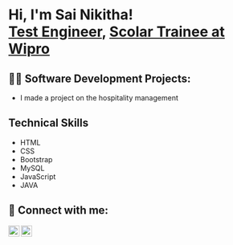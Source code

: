 <h1>Hi, I'm Sai Nikitha! <br/><a href="https://github.com/Nikithasai06">Test Engineer</a>, <a href="https://www.linkedin.com/in/sai-nikitha-b016b224b">Scolar Trainee at Wipro</a>

<h2>👨‍💻 Software Development Projects:</h2>

- I made a project on the hospitality management 
  
<h2> Technical Skills</h2>

- HTML
- CSS
- Bootstrap
- MySQL
- JavaScript
- JAVA
<h2> 🤳 Connect with me:</h2>



[<img align="left" alt="Sai Nikitha | LinkedIn" width="22px" src="https://cdn.jsdelivr.net/npm/simple-icons@v3/icons/linkedin.svg" />][linkedin]
[<img align="left" alt="nikitha_setti06 | Instagram" width="22px" src="https://cdn.jsdelivr.net/npm/simple-icons@v3/icons/instagram.svg" />][instagram]


[instagram]: https://www.instagram.com/nikitha_setti06/
[linkedin]: https://linkedin.com/in/sai-nikitha-b016b224b

<!--
**Nikithasai06/Nikithasai06** is a ✨ _special_ ✨ repository because its `README.md` (this file) appears on your GitHub profile.

Here are some ideas to get you started:

- 🔭 I’m currently working on ...
- 🌱 I’m currently learning ...
- 👯 I’m looking to collaborate on ...
- 🤔 I’m looking for help with ...
- 💬 Ask me about ...
- 📫 How to reach me: ...
- 😄 Pronouns: ...
- ⚡ Fun fact: ...
-->
